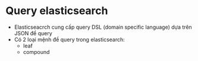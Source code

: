 # Query elasticsearch
- Elasticseacrch cung cấp query DSL (domain specific language) dựa trên JSON để query
- Có 2 loại mệnh đề query trong elasticsearch:
  - leaf
  - compound